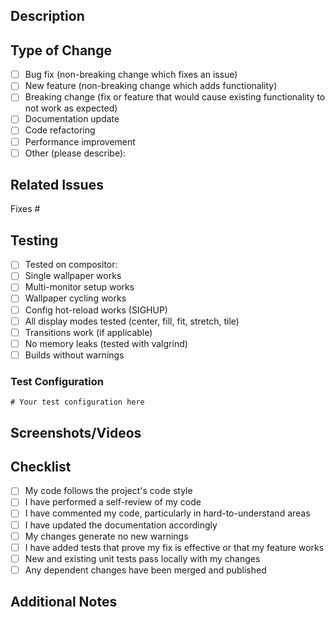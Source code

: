 ## Description
<!-- Provide a brief description of your changes -->

## Type of Change
<!-- Mark relevant items with an [x] -->

- [ ] Bug fix (non-breaking change which fixes an issue)
- [ ] New feature (non-breaking change which adds functionality)
- [ ] Breaking change (fix or feature that would cause existing functionality to not work as expected)
- [ ] Documentation update
- [ ] Code refactoring
- [ ] Performance improvement
- [ ] Other (please describe):

## Related Issues
<!-- Link to related issues using #issue_number -->
<!-- Example: Fixes #123, Closes #456 -->

Fixes #

## Testing
<!-- Describe the tests you ran and how to reproduce them -->

- [ ] Tested on compositor: <!-- e.g., Sway 1.8, Hyprland 0.32, etc. -->
- [ ] Single wallpaper works
- [ ] Multi-monitor setup works
- [ ] Wallpaper cycling works
- [ ] Config hot-reload works (SIGHUP)
- [ ] All display modes tested (center, fill, fit, stretch, tile)
- [ ] Transitions work (if applicable)
- [ ] No memory leaks (tested with valgrind)
- [ ] Builds without warnings

### Test Configuration
<!-- If applicable, paste your test config here -->
```vibe
# Your test configuration here
```

## Screenshots/Videos
<!-- If your changes affect the UI or behavior, add screenshots or videos -->

## Checklist
<!-- Mark completed items with an [x] -->

- [ ] My code follows the project's code style
- [ ] I have performed a self-review of my code
- [ ] I have commented my code, particularly in hard-to-understand areas
- [ ] I have updated the documentation accordingly
- [ ] My changes generate no new warnings
- [ ] I have added tests that prove my fix is effective or that my feature works
- [ ] New and existing unit tests pass locally with my changes
- [ ] Any dependent changes have been merged and published

## Additional Notes
<!-- Add any other context about the PR here -->